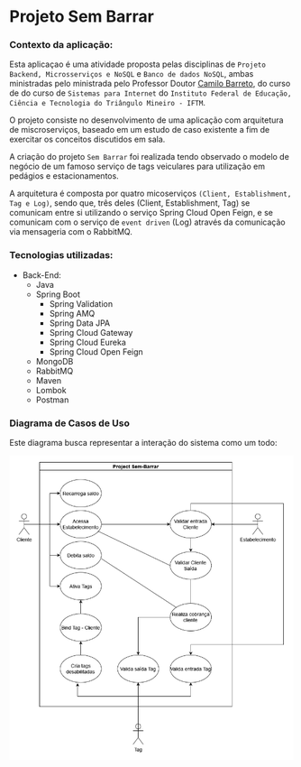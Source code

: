 # Projeto Sem Barrar

### Contexto da aplicação:

Esta aplicaçao é uma atividade proposta pelas disciplinas de `Projeto Backend, Microsserviços e NoSQL` e `Banco de dados NoSQL`, ambas ministradas pelo ministrada pelo Professor Doutor [Camilo Barreto](https://www.linkedin.com/in/camilobarreto/), do curso de do curso de `Sistemas para Internet` do `Instituto Federal de Educação, Ciência e Tecnologia do Triângulo Mineiro - IFTM`.

O projeto consiste no desenvolvimento de uma aplicação com arquitetura de miscroserviços, baseado em um estudo de caso existente a fim de exercitar os conceitos discutidos em sala.

A criação do projeto `Sem Barrar` foi realizada tendo observado o modelo de negócio de um famoso serviço de tags veiculares para utilização em pedágios e estacionamentos.

A arquitetura é composta por quatro micoserviços `(Client, Establishment, Tag e Log)`, sendo que, três deles (Client, Establishment, Tag) se comunicam entre si utilizando o serviço Spring Cloud Open Feign, e se comunicam com o serviço de `event driven` (Log) através da comunicação via mensageria com o RabbitMQ.

### Tecnologias utilizadas:

- Back-End:
    * Java
    * Spring Boot 
        * Spring Validation
        * Spring AMQ
        * Spring Data JPA
        * Spring Cloud Gateway
        * Spring Cloud Eureka
        * Spring Cloud Open Feign
    * MongoDB
    * RabbitMQ
    * Maven
    * Lombok
    * Postman

### Diagrama de Casos de Uso

Este diagrama busca representar a interação do sistema como um todo:

![Diagrama Casos de Uso](diagrams/diagrama%20uc-sem-barrar.drawio.png)